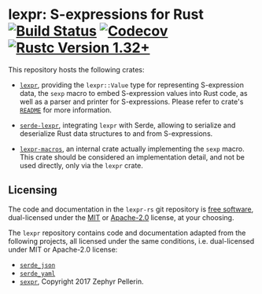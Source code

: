 # lexpr: S-expressions for Rust [![Build Status]][gh-actions] [![Codecov]][codecov] [![Rustc Version 1.32+]][rustc]

[Build Status]: https://github.com/rotty/lexpr-rs/workflows/CI/badge.svg
[gh-actions]: https://github.com/rotty/lexpr-rs/actions
[codecov]: https://codecov.io/github/rotty/lexpr-rs/coverage.svg?branch=master
[Rustc Version 1.32+]: https://img.shields.io/badge/rustc-1.32+-lightgray.svg
[rustc]: https://blog.rust-lang.org/2019/01/17/Rust-1.32.0.html

This repository hosts the following crates:

- [`lexpr`](./lexpr), providing the `lexpr::Value` type for
  representing S-expression data, the `sexp` macro to embed
  S-expression values into Rust code, as well as a parser and printer
  for S-expressions. Please refer to crate's
  [`README`](./lexpr/README.md) for more information.

- [`serde-lexpr`](./serde-lexpr), integrating `lexpr` with Serde,
  allowing to serialize and deserialize Rust data structures to and
  from S-expressions.

- [`lexpr-macros`](./lexpr-macros), an internal crate actually
  implementing the `sexp` macro. This crate should be considered an
  implementation detail, and not be used directly, only via the
  `lexpr` crate.

## Licensing

The code and documentation in the `lexpr-rs` git repository is [free
software](https://www.gnu.org/philosophy/free-sw.html), dual-licensed
under the [MIT](./LICENSE-MIT) or [Apache-2.0](./LICENSE-APACHE)
license, at your choosing.

The `lexpr` repository contains code and documentation adapted from
the following projects, all licensed under the same conditions,
i.e. dual-licensed under MIT or Apache-2.0 license:

- [`serde_json`](https://github.com/serde-rs/json)
- [`serde_yaml`](https://github.com/dtolnay/serde-yaml)
- [`sexpr`](https://github.com/zv/sexpr), Copyright 2017 Zephyr
  Pellerin.
